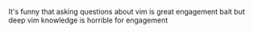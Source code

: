 It's funny that asking questions about vim is great engagement bait but deep vim knowledge is horrible for engagement

